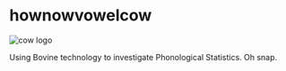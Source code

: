hownowvowelcow
==============

![cow logo](https://raw.githubusercontent.com/ComplingFTW/hownowvowelcow/master/img/cow.svg)

Using Bovine technology to investigate Phonological Statistics. Oh snap.

